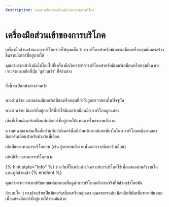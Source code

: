 ```yaml
---
description: เอกสารเกี่ยวกับเครื่องมือวิเคราะห์การบริโภค
---
```


# เครื่องมือส่วนเข้าของการบริโภค

เครื่องมือส่วนเข้าของการบริโภคช่วยให้คุณเห็นว่าการบริโภคสำหรับมิเตอร์เสมือนหรือกลุ่มมิเตอร์สร้างขึ้นจากมิเตอร์ที่อยู่ภายใต้

คุณสามารถเข้าถึงมันได้โดยไปที่เครื่องมือวิเคราะห์การบริโภคสำหรับมิเตอร์เสมือนหรือกลุ่มที่เฉพาะเจาะจงและคลิกที่ปุ่ม 'ดูส่วนเข้า' ที่ด้านล่าง

<figure><img src="../.gitbook/assets/image (1).png" alt=""><figcaption></figcaption></figure>

สิ่งนี้จะเปิดหน้าต่างส่วนเข้า

<figure><img src="../.gitbook/assets/Screenshot 2025-01-30 at 17.30.19.png" alt=""><figcaption></figcaption></figure>

ทางด้านซ้าย แถบแสดงมิเตอร์เสมือนหรือกลุ่มที่กำลังถูกตรวจสอบในปัจจุบัน

ทางด้านซ้าย มิเตอร์ที่อยู่ภายใต้ที่ทำให้มิเตอร์เสมือนมีการบริโภคถูกแสดง

เส้นที่เชื่อมมิเตอร์เสมือนกับมิเตอร์ที่อยู่ภายใต้แทนการไหลของพลังงาน

ความหนาของเส้นเป็นสัดส่วนกับว่ามิเตอร์นั้นมีส่วนเข้ามากน้อยเพียงใดในการบริโภคพลังงานของมิเตอร์เสมือนสำหรับช่วงวันที่เลือก

เส้นสีแดงแทนการบริโภคลบ (เช่น สูตรลบพลังงานนั้นออกจากมิเตอร์เสมือน)

เส้นสีเขียวแทนการบริโภคบวก

{% hint style="info" %}
ช่วงวันที่ในหน้าต่างวิเคราะห์การบริโภคใช้เพื่อแสดงค่าพลังงานในแผนภูมิส่วนเข้า
{% endhint %}

คุณสามารถวางเมาส์ทับแถบแต่ละแถบเพื่อดูค่าการบริโภคพลังงานจริงที่มีส่วนเข้าโดยมัน

ถ้าแถบใด ๆ ทางด้านซ้ายเป็นมิเตอร์เสมือนหรือกลุ่มเอง คุณสามารถดับเบิลคลิกที่มันเพื่อขยายมันออกเพื่อแสดงมิเตอร์ที่อยู่ภายใต้ของมันด้วย